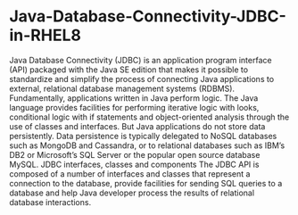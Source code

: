 # Java-Database-Connectivity-JDBC-in-RHEL8
Java Database Connectivity (JDBC) is an application program interface (API) packaged with the Java SE edition that makes it possible to standardize and simplify the process of connecting Java applications to external, relational database management systems (RDBMS).   Fundamentally, applications written in Java perform logic. The Java language provides facilities for performing iterative logic with looks, conditional logic with if statements and object-oriented analysis through the use of classes and interfaces. But Java applications do not store data persistently. Data persistence is typically delegated to NoSQL databases such as MongoDB and Cassandra, or to relational databases such as IBM’s DB2 or Microsoft’s SQL Server or the popular open source database MySQL.  JDBC interfaces, classes and components The JDBC API is composed of a number of interfaces and classes that represent a connection to the database, provide facilities for sending SQL queries to a database and help Java developer process the results of relational database interactions.

